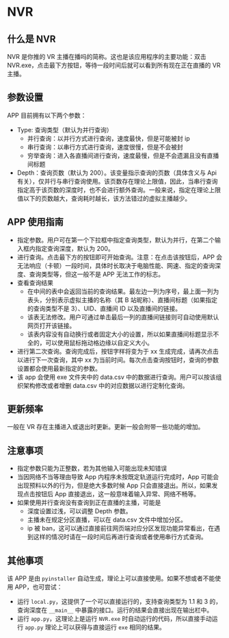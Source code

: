 # NVR

## 什么是 NVR

NVR 是你推的 VR 主播在播吗的简称。这也是该应用程序的主要功能：双击 NVR.exe，点击最下方按钮，等待一段时间后就可以看到所有现在正在直播的 VR 主播。 

## 参数设置

APP 目前拥有以下两个参数：

- Type: 查询类型（默认为并行查询）
  - 并行查询：以并行方式进行查询，速度最快，但是可能被封 ip
  - 串行查询：以串行方式进行查询，速度很慢，但是不会被封
  - 穷举查询：进入各直播间进行查询，速度最慢，但是不会遗漏且没有直播间标题
- Depth：查询页数（默认为 200）。该变量指示查询的页数（具体含义与 Api 有关），仅并行与串行查询使用。该页数存在理论上限值，因此，当串行查询指定高于该页数的深度时，也不会进行额外查询。一般来说，指定在理论上限值以下的页数越大，查询耗时越长，该方法错过的虚拟主播越少。

## APP 使用指南

- 指定参数。用户可在第一个下拉框中指定查询类型，默认为并行，在第二个输入框内指定查询深度，默认为 200。
- 进行查询。点击最下方的按钮即可开始查询。注意：在点击该按钮后，APP 会无法响应（卡顿）一段时间，具体时长取决于电脑性能、网速、指定的查询深度、查询类型等，但这一般不是 APP 无法工作的标志。
- 查看查询结果
  - 在中间的表中会返回当前的查询结果。最左边一列为序号，最上面一列为表头，分别表示虚拟主播的名称（其 B 站昵称）、直播间标题（如果指定的查询类型不是 3）、UID、直播间 ID 以及直播间的链接。
  - 该表无法修改。用户可通过单击最后一列的直播间链接则可自动使用默认网页打开该链接。
  - 该表内容没有自动换行或者固定大小的设置，所以如果直播间标题显示不全的，可以使用鼠标拖动格边缘以自定义大小。
- 进行第二次查询。查询完成后，按钮字样将变为于 xx 生成完成，请再次点击以进行下一次查询，其中 xx 为当前时间。每次点击查询按钮时，查询的参数设置都会使用最新指定的参数。
- 该 app 会使用 exe 文件夹中的 data.csv 中的数据进行查询。用户可以按该组织架构修改或者增删 data.csv 中的对应数据以进行定制化查询。

## 更新频率

一般在 VR 存在主播进入或退出时更新。更新一般会附带一些功能的增加。

## 注意事项

- 指定参数只能为正整数，若为其他输入可能出现未知错误
- 当因网络不当等理由导致 App 内程序未按既定轨道运行完成时，App 可能会出现预料以外的行为，但是绝大多数时候 App 只会直接退出。所以，如果发现点击按钮后 App 直接退出，这一般意味着输入异常、网络不畅等。
- 如果使用并行查询没有查询到正在直播的主播，可能是 
  - 深度设置过浅，可以调整 Depth 参数。
  - 主播未在规定分区直播，可以在 data.csv 文件中增加分区。
  - ip 被 ban，这可以通过直接前往网页端对应分区发现功能异常看出，在遇到这样的情况时请在一段时间后再进行查询或者使用串行方式查询。

## 其他事项

该 APP 是由 `pyinstaller` 自动生成，理论上可以直接使用。如果不想或者不能使用 APP，也可尝试：

- 运行 `local.py`，这提供了一个可以直接运行的，支持查询类型为 1.1 和 3 的，查询深度在 `__main__` 中暴露的接口。运行的结果会直接出现在输出栏中。
- 运行 `app.py`，这理论上是运行 `NVR.exe` 时自动运行的代码，所以直接手动运行 `app.py` 理论上可以获得与直接运行 `exe` 相同的结果。